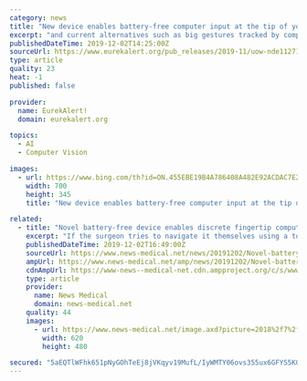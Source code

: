 ```yaml
---
category: news
title: "New device enables battery-free computer input at the tip of your finger"
excerpt: "and current alternatives such as big gestures tracked by computer vision can get very tiring. \"The idea is if you mount Tip-Tap in surgical gloves, surgeons could navigate the computer themselves from where they are, and it won't affect their other actions like picking up the scalpel.\" Researchers created the prototype of Tip-Tap as part of a ..."
publishedDateTime: 2019-12-02T14:25:00Z
sourceUrl: https://www.eurekalert.org/pub_releases/2019-11/uow-nde112719.php
type: article
quality: 23
heat: -1
published: false

provider:
  name: EurekAlert!
  domain: eurekalert.org

topics:
  - AI
  - Computer Vision

images:
  - url: https://www.bing.com/th?id=ON.455EBE19B4A786408A482E92ACDAC7E2
    width: 700
    height: 345
    title: "New device enables battery-free computer input at the tip of your finger"

related:
  - title: "Novel battery-free device enables discrete fingertip computer input"
    excerpt: "If the surgeon tries to navigate it themselves using a touchscreen or a mouse, it's problematic because it would require constant sterilization, and current alternatives such as big gestures tracked by computer vision can get very tiring. The idea is if ..."
    publishedDateTime: 2019-12-02T16:49:00Z
    sourceUrl: https://www.news-medical.net/news/20191202/Novel-battery-free-device-enables-discrete-fingertip-computer-input.aspx
    ampUrl: https://www.news-medical.net/amp/news/20191202/Novel-battery-free-device-enables-discrete-fingertip-computer-input.aspx
    cdnAmpUrl: https://www-news--medical-net.cdn.ampproject.org/c/s/www.news-medical.net/amp/news/20191202/Novel-battery-free-device-enables-discrete-fingertip-computer-input.aspx
    type: article
    provider:
      name: News Medical
      domain: news-medical.net
    quality: 44
    images:
      - url: https://www.news-medical.net/image.axd?picture=2018%2f7%2f91ddc6498ae046de959ddcfb662105d8-620x480.jpg
        width: 620
        height: 480

secured: "5aEQTlWFhk651pNyGOhTeEj8jVKqyv19MufL/IyWMTY06ovs355ux6GFYS5KG6x7mbl4te/lrFHsgUAggno1PNmMN4LyqD+MrtvQplkveAGBJ8NTKWYEPsDiHfuyLcEtXe3tCt0htsP8b3gv43gzU4fwrKQvIE0RKggieYAkohtGvtOSkC4fwBuPzPwrfbKyT9TZIG1LZ2rnAw6bCz14XA0+p9kk2xHLnbmCHFfvsxNG0oKouVnwus+ipQoVz0XE9UhoiGstG2Ro/6SiNdV0Gw==;3HOegNv7uNiFnzuEDzBrtQ=="
---
```


